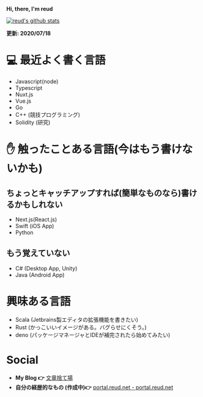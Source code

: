 **Hi, there, I'm reud**


[![reud's github stats](https://github-readme-stats.vercel.app/api?username=reud)](https://github.com/anuraghazra/github-readme-stats)


**更新: 2020/07/18**

# 💻 最近よく書く言語
- Javascript(node)
- Typescript
- Nuxt.js
- Vue.js
- Go
- C++ (競技プログラミング)
- Solidity (研究)

# ✋ 触ったことある言語(今はもう書けないかも)

## ちょっとキャッチアップすれば(簡単なものなら)書けるかもしれない
- Next.js(React.js)
- Swift (iOS App)
- Python

## もう覚えていない
- C# (Desktop App, Unity)
- Java (Android App)

# 興味ある言語
- Scala (Jetbrains製エディタの拡張機能を書きたい)
- Rust (かっこいいイメージがある。バグらせにくそう。)
- deno (パッケージマネージャとIDEが補完されたら始めてみたい)

# Social

- **My Blog 👉** [文章捨て場](https://blog.reud.net/)
- **自分の経歴的なもの (作成中)👉** [portal.reud.net - portal.reud.net](https://portal.reud.net/)
